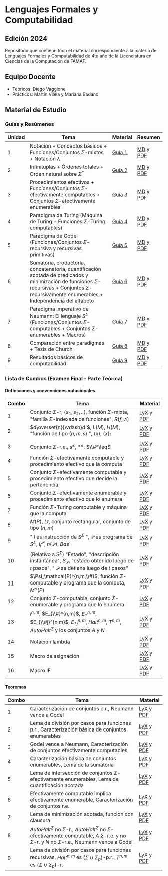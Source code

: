 # Lenguajes Formales y Computabilidad

## Edición 2024

Repositorio que contiene todo el material correspondiente a la materia de Lenguajes Formales y Computabilidad de 4to año de la Licenciatura en Ciencias de la Computación de FAMAF.


## Equipo Docente

- Teóricos: Diego Vaggione
- Prácticos:  Martín Vilela y Mariana Badano

## Material de Estudio

### Guías y Resúmenes

| Unidad | Tema | Material | Resumen |
|--------|------|----------| ------- |
| 1 | Notación + Conceptos básicos + Funciones/Conjuntos $\Sigma$-mixtos + Notación $\lambda$ | [Guía 1](./clases/material/guia_1.pdf) | [MD](./clases/resúmenes/guia_1.md) y [PDF](./clases/resúmenes/guia_1.pdf) |
| 2 | Infinituplas + Órdenes totales + Orden natural sobre $\Sigma^*$ | [Guía 2](./clases/material/guia_2.pdf) | [MD](./clases/resúmenes/guia_2.md) y [PDF](./clases/resúmenes/guia_2.pdf) |
| 3 | Procedimientos efectivos + Funciones/Conjuntos $\Sigma$-efectivamente computables + Conjuntos $\Sigma$-efectivamente enumerables | [Guía 3](./clases/material/guia_3.pdf) | [MD](./clases/resúmenes/guia_3.md) y [PDF](./clases/resúmenes/guia_3.pdf) |
| 4 | Paradigma de Turing (Máquina de Turing + Funciones $\Sigma$-Turing computables)  | [Guía 4](./clases/material/guia_4.pdf) | [MD](./clases/resúmenes/guia_4.md) y [PDF](./clases/resúmenes/guia_4.pdf) |
| 5 | Paradigma de Godel (Funciones/Conjuntos $\Sigma$-recursiva y recursivas primitivas) | [Guía 5](./clases/material/guia_5.pdf) | [MD](./clases/resúmenes/guia_5.md) y [PDF](./clases/resúmenes/guia_5.pdf) |
| 6 | Sumatoria, productoria, concatenatoria, cuantificación acotada de predicados y minimización de funciones $\Sigma$-recursivas + Conjuntos $\Sigma$-recursivamente enumerables + Independencia del alfabeto | [Guía 6](./clases/material/guia_6.pdf) | [MD](./clases/resúmenes/guia_6.md) y [PDF](./clases/resúmenes/guia_6.pdf) |
| 7 | Paradigma imperativo de Neumann: El lenguaje $S^{\Sigma}$ (Funciones/Conjuntos $\Sigma$-computables + Conjuntos $\Sigma$-enumerables + Macros) | [Guía 7](./clases/material/guia_7.pdf) | [MD](./clases/resúmenes/guia_7.md) y [PDF](./clases/resúmenes/guia_7.pdf) |
| 8 | Comparación entre paradigmas + Tesis de Church | [Guía 8](./clases/material/guia_8.pdf) | [MD](./clases/resúmenes/guia_8.md) y [PDF](./clases/resúmenes/guia_8.pdf) |
| 9 | Resultados básicos de computabilidad | [Guía 9](./clases/material/guia_9.pdf) | [MD](./clases/resúmenes/guia_9.md) y [PDF](./clases/resúmenes/guia_9.pdf) |

### Lista de Combos (Examen Final - Parte Teórica)

#### Definiciones y convenciones notacionales

| Combo | Tema | Material |
|-------|------|----------|
| 1 | Conjunto $\Sigma$-r, $\langle s_1,s_2,..\rangle$, función $\Sigma$-mixta, "familia $\Sigma$-indexada de funciones", $R(f,\mathcal{G})$ | [LyX](./final/definiciones_y_convenciones/combo_1_def.23.lyx) y [PDF](./final/definiciones_y_convenciones/combo_1_def.23.pdf) |
| 2 | $d\overset{n}{\vdash}d'$, $L(M)$, $H(M)$, "función de tipo $(n,m,s)$ ", $(x)$, $(x)_i$ | [LyX](./final/definiciones_y_convenciones/combo_2_def.23.lyx) y [PDF](./final/definiciones_y_convenciones/combo_2_def.23.pdf) |
| 3 | Conjunto $\Sigma$-r.e., $s^\leq$, $*^\leq$, $\\#^\leq$ | [LyX](./final/definiciones_y_convenciones/combo_3_def.23.lyx) y [PDF](./final/definiciones_y_convenciones/combo_3_def.23.pdf) |
| 4 | Función $\Sigma$-efectivamente computable y procedimiento efectivo que la computa | [LyX](./final/definiciones_y_convenciones/combo_4_def.23.lyx) y [PDF](./final/definiciones_y_convenciones/combo_4_def.23.pdf) |
| 5 | Conjunto $\Sigma$-efectivamente computable y procedimiento efectivo que decide la pertenencia | [LyX](./final/definiciones_y_convenciones/combo_5_def.23.lyx) y [PDF](./final/definiciones_y_convenciones/combo_5_def.23.pdf) |
| 6 | Conjunto $\Sigma$-efectivamente enumerable y procedimiento efectivo que lo enumera | [LyX](./final/definiciones_y_convenciones/combo_6_def.23.lyx) y [PDF](./final/definiciones_y_convenciones/combo_6_def.23.pdf) |
| 7 | Función $\Sigma$-Turing computable y máquina que la computa | [LyX](./final/definiciones_y_convenciones/combo_7_def.23.lyx) y [PDF](./final/definiciones_y_convenciones/combo_7_def.23.pdf) |
| 8 | $M(P)$, $Lt$, conjunto rectangular, conjunto de tipo $(n,m)$ | [LyX](./final/definiciones_y_convenciones/combo_8_def.23.lyx) y [PDF](./final/definiciones_y_convenciones/combo_8_def.23.pdf) |
| 9 | " $I$ es instrucción de $S^\Sigma$ ", $\mathcal{P}$ es programa de $S^\Sigma$, $I_i^\mathcal{P}$, $n(\mathcal{P})$, $Bas$ | [LyX](./final/definiciones_y_convenciones/combo_9_def.23.lyx) y [PDF](./final/definiciones_y_convenciones/combo_9_def.23.pdf) |
| 10 | (Relativo a $S^\Sigma$) "Estado", "descripción instantánea", $S_\mathcal{P}$, "estado obtenido luego de $t$ pasos", " $\mathcal{P}$ se detiene luego de $t$ pasos" | [LyX](./final/definiciones_y_convenciones/combo_10_def.23.lyx) y [PDF](./final/definiciones_y_convenciones/combo_10_def.23.pdf) |
| 11 | $\Psi_\mathcal{P}^{n,m,\\#}$, función $\Sigma$-computable y programa que la computa, $M^\leq(P)$ | [LyX](./final/definiciones_y_convenciones/combo_11_def.23.lyx) y [PDF](./final/definiciones_y_convenciones/combo_11_def.23.pdf) |
| 12 | Conjunto $\Sigma$-computable, conjunto $\Sigma$-enumerable y programa que lo enumera | [LyX](./final/definiciones_y_convenciones/combo_12_def.23.lyx) y [PDF](./final/definiciones_y_convenciones/combo_12_def.23.pdf) |
| 13 | $i^{n,m}$, $E_{\\#}^{n,m}$, $E_*^{n,m}$, $E_{\\#j}^{n,m}$, $E_{*j}^{n,m}$, $Halt^{n,m}$, $T^{n,m}$, $AutoHalt^\Sigma$ y los conjuntos $A$ y $N$ | [LyX](./final/definiciones_y_convenciones/combo_13_def.23.lyx) y [PDF](./final/definiciones_y_convenciones/combo_13_def.23.pdf) |
| 14 | Notación lambda | [LyX](./final/definiciones_y_convenciones/combo_14_def.23.lyx) y [PDF](./final/definiciones_y_convenciones/combo_14_def.23.pdf) |
| 15 | Macro de asignación | [LyX](./final/definiciones_y_convenciones/combo_15_def.23.lyx) y [PDF](./final/definiciones_y_convenciones/combo_15_def.23.pdf) |
| 16 | Macro IF | [LyX](./final/definiciones_y_convenciones/combo_16_def.23.lyx) y [PDF](./final/definiciones_y_convenciones/combo_16_def.23.pdf) |

#### Teoremas

| Combo | Tema | Material |
|-------|------|----------|
| 1 | Caracterización de conjuntos p.r., Neumann vence a Godel | [LyX](./final/teoremas/combo_1_teo.23.lyx) y [PDF](./final/teoremas/combo_1_teo.23.pdf) |
| 2 | Lema de división por casos para funciones p.r., Caracterización básica de conjuntos enumerables | [LyX](./final/teoremas/combo_2_teo.23.lyx) y [PDF](./final/teoremas/combo_2_teo.23.pdf) |
| 3 | Godel vence a Neumann, Caracterización de conjuntos efectivamente computables | [LyX](./final/teoremas/combo_3_teo.23.lyx) y [PDF](./final/teoremas/combo_3_teo.23.pdf) |
| 4 | Caracterización básica de conjuntos enumerables, Lema de la sumatoria | [LyX](./final/teoremas/combo_4_teo.23.lyx) y [PDF](./final/teoremas/combo_4_teo.23.pdf) |
| 5 | Lema de intersección de conjuntos $\Sigma$-efectivamente enumerables, Lema de cuantificación acotada | [LyX](./final/teoremas/combo_5_teo.23.lyx) y [PDF](./final/teoremas/combo_5_teo.23.pdf) |
| 6 | Efectivamente computable implica efectivamente enumerable, Caracterización de conjuntos r.e. | [LyX](./final/teoremas/combo_6_teo.23.lyx) y [PDF](./final/teoremas/combo_6_teo.23.pdf) |
| 7 | Lema de minimización acotada, función con clausura | [LyX](./final/teoremas/combo_7_teo.23.lyx) y [PDF](./final/teoremas/combo_7_teo.23.pdf) |
| 8 | $AutoHalt^\Sigma$ no $\Sigma$-r., $AutoHalt^\Sigma$ no $\Sigma$-efectivamente computable, $A$ $\Sigma$-r.e. y no $\Sigma$-r. y $N$ no $\Sigma$-r.e., Neumann vence a Godel | [LyX](./final/teoremas/combo_8_teo.23.lyx) y [PDF](./final/teoremas/combo_8_teo.23.pdf) |
| 9 | Lema de división por casos para funciones recursivas, $Halt^{n,m}$ es $(\Sigma\cup\Sigma_p)$-p.r., $T^{n,m}$ es $(\Sigma\cup\Sigma_p)$-r. | [LyX](./final/teoremas/combo_9_teo.23.lyx) y [PDF](./final/teoremas/combo_9_teo.23.pdf) |
